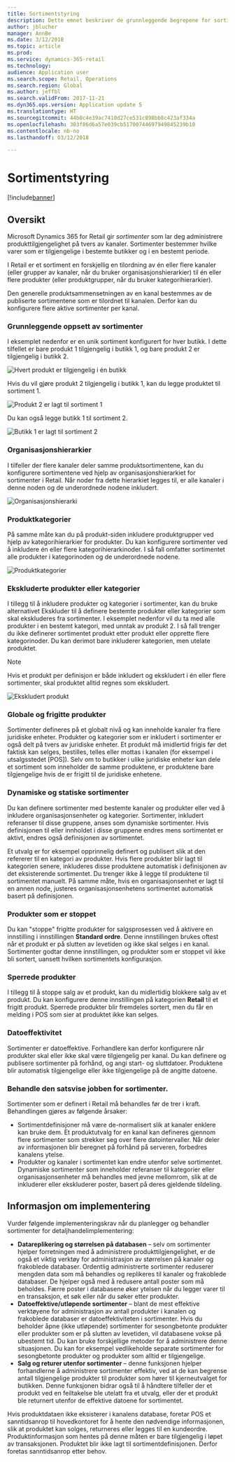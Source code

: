 ```yaml
---
title: Sortimentstyring
description: Dette emnet beskriver de grunnleggende begrepene for sortimentstyring i Microsoft Dynamics 365 for Retail, og gir informasjon om implementering av prosjekt.
author: jblucher
manager: AnnBe
ms.date: 3/12/2018
ms.topic: article
ms.prod: 
ms.service: dynamics-365-retail
ms.technology: 
audience: Application user
ms.search.scope: Retail, Operations
ms.search.region: Global
ms.author: jeffbl
ms.search.validFrom: 2017-11-21
ms.dyn365.ops.version: Application update 5
ms.translationtype: HT
ms.sourcegitcommit: 44b0c4e39ac7410d27ce531c898bb8c423af334a
ms.openlocfilehash: 303f86d6a57e039cb51700744697949845239b10
ms.contentlocale: nb-no
ms.lasthandoff: 03/12/2018

---
```


# <a name="assortment-management"></a>Sortimentstyring
[!include[banner](../includes/banner.md)]

## <a name="overview"></a>Oversikt
Microsoft Dynamics 365 for Retail gir *sortimenter* som lar deg administrere produkttilgjengelighet på tvers av kanaler. Sortimenter bestemmer hvilke varer som er tilgjengelige i bestemte butikker og i en bestemt periode.

I Retail er et sortiment en forskjellig en tilordning av én eller flere kanaler (eller grupper av kanaler, når du bruker organisasjonshierarkier) til én eller flere produkter (eller produktgrupper, når du bruker kategorihierarkier).

Den generelle produktsammensetningen av en kanal bestemmes av de publiserte sortimentene som er tilordnet til kanalen. Derfor kan du konfigurere flere aktive sortimenter per kanal.

### <a name="basic-assortment-setup"></a>Grunnleggende oppsett av sortimenter
I eksemplet nedenfor er en unik sortiment konfigurert for hver butikk. I dette tilfellet er bare produkt 1 tilgjengelig i butikk 1, og bare produkt 2 er tilgjengelig i butikk 2.

![Hvert produkt er tilgjengelig i én butikk](https://github.com/MicrosoftDocs/Dynamics-365-Operations/blob/jblucher-manage-assortments/articles/retail/media/Managing-assortments-figure1.png?raw=true "Hvert produkt er tilgjengelig i én butikk")

Hvis du vil gjøre produkt 2 tilgjengelig i butikk 1, kan du legge produktet til sortiment 1.

![Produkt 2 er lagt til sortiment 1](https://github.com/MicrosoftDocs/Dynamics-365-Operations/blob/jblucher-manage-assortments/articles/retail/media/Managing-assortments-figure2.png?raw=true "Produkt 2 er lagt til sortiment 1")

Du kan også legge butikk 1 til sortiment 2.

![Butikk 1 er lagt til sortiment 2](https://github.com/MicrosoftDocs/Dynamics-365-Operations/blob/jblucher-manage-assortments/articles/retail/media/Managing-assortments-figure3.png?raw=true "Butikk 1 er lagt til sortiment 2")

### <a name="organization-hierarchies"></a>Organisasjonshierarkier
I tilfeller der flere kanaler deler samme produktsortimentene, kan du konfigurere sortimentene ved hjelp av organisasjonshierarkiet for sortimenter i Retail. Når noder fra dette hierarkiet legges til, er alle kanaler i denne noden og de underordnede nodene inkludert.

![Organisasjonshierarki](https://github.com/MicrosoftDocs/Dynamics-365-Operations/blob/jblucher-manage-assortments/articles/retail/media/Managing-assortments-figure4.png?raw=true "Organisasjonshierarki")

### <a name="product-categories"></a>Produktkategorier
På samme måte kan du på produkt-siden inkludere produktgrupper ved hjelp av kategorihierarkier for produkter. Du kan konfigurere sortimenter ved å inkludere én eller flere kategorihierarkinoder. I så fall omfatter sortimentet alle produkter i kategorinoden og de underordnede nodene.

![Produktkategorier](https://github.com/MicrosoftDocs/Dynamics-365-Operations/blob/jblucher-manage-assortments/articles/retail/media/Managing-assortments-figure5.png?raw=true "Produktkategorier")

### <a name="excluded-products-or-categories"></a>Ekskluderte produkter eller kategorier
I tillegg til å inkludere produkter og kategorier i sortimenter, kan du bruke alternativet Ekskluder til å definere bestemte produkter eller kategorier som skal ekskluderes fra sortimenter. I eksemplet nedenfor vil du ta med alle produkter i en bestemt kategori, med unntak av produkt 2. I så fall trenger du ikke definerer sortimentet produkt etter produkt eller opprette flere kategorinoder. Du kan derimot bare inkluderer kategorien, men utelate produktet.

> [!NOTE]
> Hvis et produkt per definisjon er både inkludert og ekskludert i én eller flere sortimenter, skal produktet alltid regnes som ekskludert.

![Ekskludert produkt](https://github.com/MicrosoftDocs/Dynamics-365-Operations/blob/jblucher-manage-assortments/articles/retail/media/Managing-assortments-figure6.png?raw=true "Ekskludert produkt")

### <a name="global-and-released-products"></a>Globale og frigitte produkter
Sortimenter defineres på et globalt nivå og kan inneholde kanaler fra flere juridiske enheter. Produkter og kategorier som er inkludert i sortimenter er også delt på tvers av juridiske enheter. Et produkt må imidlertid frigis før det faktisk kan selges, bestilles, telles eller mottas i kanalen (for eksempel i utsalgsstedet \[POS\]). Selv om to butikker i ulike juridiske enheter kan dele et sortiment som inneholder de samme produktene, er produktene bare tilgjengelige hvis de er frigitt til de juridiske enhetene.

### <a name="dynamic-and-static-assortments"></a>Dynamiske og statiske sortimenter
Du kan definere sortimenter med bestemte kanaler og produkter eller ved å inkludere organisasjonsenheter og kategorier. Sortimenter, inkludert referanser til disse gruppene, anses som dynamiske sortimenter. Hvis definisjonen til eller innholdet i disse gruppene endres mens sortimentet er aktivt, endres også definisjonen av sortimentet.

Et utvalg er for eksempel opprinnelig definert og publisert slik at den refererer til en kategori av produkter. Hvis flere produkter blir lagt til kategorien senere, inkluderes disse produktene automatisk i definisjonen av det eksisterende sortimentet. Du trenger ikke å legge til produktene til sortimentet manuelt. På samme måte, hvis en organisasjonsenhet er lagt til en annen node, justeres organisasjonsenhetens sortimentet automatisk basert på definisjonen.

### <a name="stopped-products"></a>Produkter som er stoppet 
Du kan "stoppe" frigitte produkter for salgsprosessen ved å aktivere en innstilling i innstillingen **Standard ordre**. Denne innstillingen brukes oftest når et produkt er på slutten av levetiden og ikke skal selges i en kanal. Sortimenter godtar denne innstillingen, og produkter som er stoppet vil ikke bli sortert, uansett hvilken sortimentets konfigurasjon.

### <a name="blocked-products"></a>Sperrede produkter
I tillegg til å stoppe salg av et produkt, kan du midlertidig blokkere salg av et produkt. Du kan konfigurere denne innstillingen på kategorien **Retail** til et frigitt produkt. Sperrede produkter blir fremdeles sortert, men du får en melding i POS som sier at produktet ikke kan selges.

### <a name="date-effectivity"></a>Datoeffektivitet
Sortimenter er datoeffektive. Forhandlere kan derfor konfigurere når produkter skal eller ikke skal være tilgjengelig per kanal. Du kan definere og publisere sortimenter på forhånd, og angi start- og sluttdatoer. Produktene blir automatisk tilgjengelige eller ikke tilgjengelige på de angitte datoene.

### <a name="process-assortments-batch-job"></a>Behandle den satsvise jobben for sortimenter.
Sortimenter som er definert i Retail må behandles før de trer i kraft. Behandlingen gjøres av følgende årsaker:

- Sortimentdefinisjoner må være de-normalisert slik at kanaler enklere kan bruke dem. Et produktutvalg for en kanal kan defineres gjennom flere sortimenter som strekker seg over flere datointervaller. Når deler av informasjonen blir beregnet på forhånd på serveren, forbedres kanalens ytelse.
- Produkter og kanaler i sortimentet kan endre utenfor selve sortimentet. Dynamiske sortimenter som inneholder referanser til kategorier eller organisasjonsenheter må behandles med jevne mellomrom, slik at de inkluderer eller ekskluderer poster, basert på deres gjeldende tildeling.

## <a name="implementation-considerations"></a>Informasjon om implementering
Vurder følgende implementeringskrav når du planlegger og behandler sortimenter for detaljhandelimplementering:

- **Datareplikering og størrelsen på databasen** – selv om sortimenter hjelper forretningen med å administrere produkttilgjengelighet, er de også et viktig verktøy for administrasjon av størrelsen på kanaler og frakoblede databaser. Ordentlig administrerte sortimenter reduserer mengden data som må behandles og replikeres til kanaler og frakoblede databaser. De hjelper også med å redusere antall poster som må beholdes. Færre poster i databasene øker ytelsen når du legger varer til en transaksjon, et søk eller når du søker etter produkter.
- **Datoeffektive/utløpende sortimenter** – blant de mest effektive verktøyene for administrasjon av antall produkter i kanalen og frakoblede databaser er datoeffektiviteten i sortimenter. Hvis du beholder åpne (ikke utløpende) sortimenter for sesongbetonte produkter eller produkter som er på slutten av levetiden, vil databasene vokse på ubestemt tid. Du kan bruke forskjellige metoder for å administrere denne situasjonen. Du kan for eksempel vedlikeholde separate sortimenter for sesongbetonte produkter og produkter som alltid er tilgjengelige.
- **Salg og returer utenfor sortimenter** – denne funksjonen hjelper forhandlerne å administrere sortimenter effektiv, ved at de kan begrense antall tilgjengelige produkter til produkter som hører til kjerneutvalget for butikken. Denne funksjonen bidrar også til å håndtere tilfeller der et produkt ved en feiltakelse ble utelatt fra et utvalg, eller der et produkt ble returnert utenfor de effektive datoene for sortimentet.

Hvis produktdataen ikke eksisterer i kanalens database, foretar POS et sanntidsanrop til hovedkontoret for å hente den nødvendige informasjonen, slik at produktet kan solges, returneres eller legges til en kundeordre. Produktinformasjon som hentes på denne måten er bare tilgjengelig i løpet av transaksjonen. Produktet blir ikke lagt til sortimentdefinisjonen. Derfor foretas sanntidsanrop etter behov.

